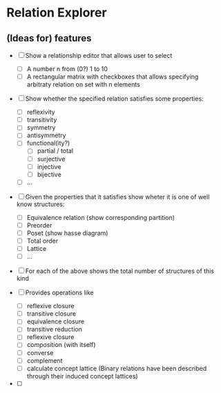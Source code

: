 # Relation Explorer

## (Ideas for) features
- [ ] Show a relationship editor that allows user to select
    - [ ] A number n from (0?) 1 to 10
    - [ ] A rectangular matrix with checkboxes that allows specifying arbitraty relation on set with n elements

- [ ] Show whether the specified relation satisfies some properties:
    - [ ] reflexivity
    - [ ] transitivity
    - [ ] symmetry
    - [ ] antisymmetry
    - [ ] functional(ity?)
        - [ ] partial / total
        - [ ] surjective
        - [ ] injective
        - [ ] bijective
    - [ ] ...

- [ ] Given the properties that it satisfies show wheter it is one of well know structures:
    - [ ] Equivalence relation (show corresponding partition)
    - [ ] Preorder
    - [ ] Poset (show hasse diagram)
    - [ ] Total order
    - [ ] Lattice
    - [ ] ...

- [ ] For each of the above shows the total number of structures of this kind

- [ ] Provides operations like
   - [ ] reflexive closure
   - [ ] transitive closure
   - [ ] equivalence closure
   - [ ] transitive reduction
   - [ ] reflexive closure
   - [ ] composition (with itself)
   - [ ] converse
   - [ ] complement
   - [ ] calculate concept lattice (Binary relations have been described through their induced concept lattices)
- [ ] 
